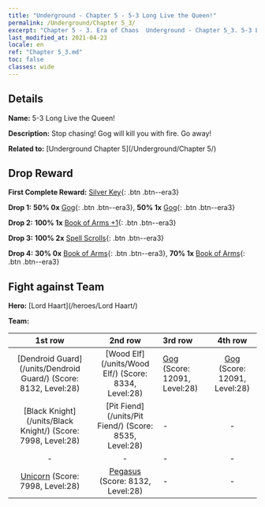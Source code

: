 ```yaml
---
title: "Underground - Chapter 5 - 5-3 Long Live the Queen!"
permalink: /Underground/Chapter 5_3/
excerpt: "Chapter 5 - 3. Era of Chaos  Underground - Chapter 5_3. 5-3 Long Live the Queen!"
last_modified_at: 2021-04-23
locale: en
ref: "Chapter 5_3.md"
toc: false
classes: wide
---
```


## Details

 **Name:** 5-3 Long Live the Queen!

 **Description:** Stop chasing! Gog will kill you with fire. Go away!

 **Related to:** [Underground Chapter 5](/Underground/Chapter 5/)

## Drop Reward

 **First Complete Reward:** [Silver Key](/Items/con_693/){: .btn .btn--era3}

 **Drop 1:** **50% 0x** [Gog](/Items/unt_227/){: .btn .btn--era3}, **50% 1x** [Gog](/Items/unt_227/){: .btn .btn--era3}

 **Drop 2:** **100% 1x** [Book of Arms +1](/Items/mat_25/){: .btn .btn--era3}

 **Drop 3:** **100% 2x** [Spell Scrolls](/Items/con_694/){: .btn .btn--era3}

 **Drop 4:** **30% 0x** [Book of Arms](/Items/mat_18/){: .btn .btn--era3}, **70% 1x** [Book of Arms](/Items/mat_18/){: .btn .btn--era3}


## Fight against Team
 **Hero:** [Lord Haart](/heroes/Lord Haart/)

 **Team:**


  | 1st row | 2nd row | 3rd row | 4th row |
  |:----:|:----:|:----|:----:|
  | [Dendroid Guard](/units/Dendroid Guard/) (Score: 8132, Level:28)  | [Wood Elf](/units/Wood Elf/) (Score: 8334, Level:28)  | [Gog](/units/Gog/) (Score: 12091, Level:28)  | [Gog](/units/Gog/) (Score: 12091, Level:28)  |
  | [Black Knight](/units/Black Knight/) (Score: 7998, Level:28)  | [Pit Fiend](/units/Pit Fiend/) (Score: 8535, Level:28)  | - | - |
  | - | - | - | - |
  | [Unicorn](/units/Unicorn/) (Score: 7998, Level:28)  | [Pegasus](/units/Pegasus/) (Score: 8132, Level:28)  | - | - |


